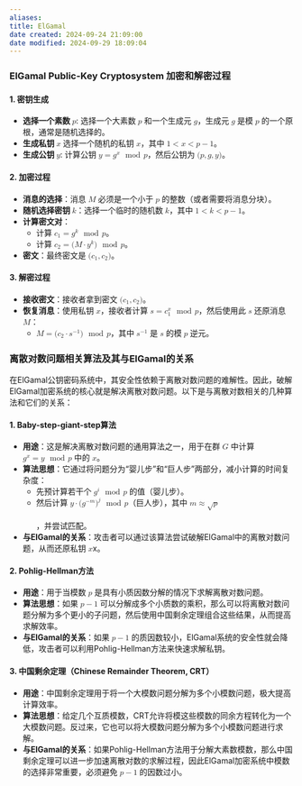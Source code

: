 ```yaml
---
aliases: 
title: ElGamal
date created: 2024-09-24 21:09:00
date modified: 2024-09-29 18:09:04
---
```

### ElGamal Public-Key Cryptosystem 加密和解密过程

#### 1. 密钥生成

- **选择一个素数 <math xmlns="http://www.w3.org/1998/Math/MathML"><semantics><mrow><mi>p</mi></mrow><annotation encoding="application/x-tex">p</annotation></semantics></math>**: 选择一个大素数 <math xmlns="http://www.w3.org/1998/Math/MathML"><semantics><mrow><mi>p</mi></mrow><annotation encoding="application/x-tex">p</annotation></semantics></math> 和一个生成元 <math xmlns="http://www.w3.org/1998/Math/MathML"><semantics><mrow><mi>g</mi></mrow><annotation encoding="application/x-tex">g</annotation></semantics></math>，生成元 <math xmlns="http://www.w3.org/1998/Math/MathML"><semantics><mrow><mi>g</mi></mrow><annotation encoding="application/x-tex">g</annotation></semantics></math> 是模 <math xmlns="http://www.w3.org/1998/Math/MathML"><semantics><mrow><mi>p</mi></mrow><annotation encoding="application/x-tex">p</annotation></semantics></math> 的一个原根，通常是随机选择的。
- **生成私钥 <math xmlns="http://www.w3.org/1998/Math/MathML"><semantics><mrow><mi>x</mi></mrow><annotation encoding="application/x-tex">x</annotation></semantics></math>** 选择一个随机的私钥 <math xmlns="http://www.w3.org/1998/Math/MathML"><semantics><mrow><mi>x</mi></mrow><annotation encoding="application/x-tex">x</annotation></semantics></math>，其中 <math xmlns="http://www.w3.org/1998/Math/MathML"><semantics><mrow><mn>1</mn><mo>&lt;</mo><mi>x</mi><mo>&lt;</mo><mi>p</mi><mo>−</mo><mn>1</mn></mrow><annotation encoding="application/x-tex">1 &lt; x &lt; p - 1</annotation></semantics></math>。
- **生成公钥 <math xmlns="http://www.w3.org/1998/Math/MathML"><semantics><mrow><mi>y</mi></mrow><annotation encoding="application/x-tex">y</annotation></semantics></math>**: 计算公钥 <math xmlns="http://www.w3.org/1998/Math/MathML"><semantics><mrow><mi>y</mi><mo>=</mo><msup><mi>g</mi><mi>x</mi></msup><mspace></mspace><mspace width="0.6667em"></mspace><mrow><mi mathvariant="normal">m</mi><mi mathvariant="normal">o</mi><mi mathvariant="normal">d</mi></mrow><mtext> </mtext><mtext> </mtext><mi>p</mi></mrow><annotation encoding="application/x-tex">y = g^x \mod p</annotation></semantics></math>，然后公钥为 <math xmlns="http://www.w3.org/1998/Math/MathML"><semantics><mrow><mo stretchy="false">(</mo><mi>p</mi><mo separator="true">,</mo><mi>g</mi><mo separator="true">,</mo><mi>y</mi><mo stretchy="false">)</mo></mrow><annotation encoding="application/x-tex">(p, g, y)</annotation></semantics></math>。

#### 2. 加密过程

- **消息的选择**：消息 <math xmlns="http://www.w3.org/1998/Math/MathML"><semantics><mrow><mi>M</mi></mrow><annotation encoding="application/x-tex">M</annotation></semantics></math> 必须是一个小于 <math xmlns="http://www.w3.org/1998/Math/MathML"><semantics><mrow><mi>p</mi></mrow><annotation encoding="application/x-tex">p</annotation></semantics></math> 的整数（或者需要将消息分块）。
- **随机选择密钥 <math xmlns="http://www.w3.org/1998/Math/MathML"><semantics><mrow><mi>k</mi></mrow><annotation encoding="application/x-tex">k</annotation></semantics></math>**：选择一个临时的随机数 <math xmlns="http://www.w3.org/1998/Math/MathML"><semantics><mrow><mi>k</mi></mrow><annotation encoding="application/x-tex">k</annotation></semantics></math>，其中 <math xmlns="http://www.w3.org/1998/Math/MathML"><semantics><mrow><mn>1</mn><mo>&lt;</mo><mi>k</mi><mo>&lt;</mo><mi>p</mi><mo>−</mo><mn>1</mn></mrow><annotation encoding="application/x-tex">1 &lt; k &lt; p - 1</annotation></semantics></math>。
- **计算密文对**：
    - 计算 <math xmlns="http://www.w3.org/1998/Math/MathML"><semantics><mrow><msub><mi>c</mi><mn>1</mn></msub><mo>=</mo><msup><mi>g</mi><mi>k</mi></msup><mspace></mspace><mspace width="0.6667em"></mspace><mrow><mi mathvariant="normal">m</mi><mi mathvariant="normal">o</mi><mi mathvariant="normal">d</mi></mrow><mtext> </mtext><mtext> </mtext><mi>p</mi></mrow><annotation encoding="application/x-tex">c_1 = g^k \mod p</annotation></semantics></math>。
    - 计算 <math xmlns="http://www.w3.org/1998/Math/MathML"><semantics><mrow><msub><mi>c</mi><mn>2</mn></msub><mo>=</mo><mo stretchy="false">(</mo><mi>M</mi><mo>⋅</mo><msup><mi>y</mi><mi>k</mi></msup><mo stretchy="false">)</mo><mspace></mspace><mspace width="0.6667em"></mspace><mrow><mi mathvariant="normal">m</mi><mi mathvariant="normal">o</mi><mi mathvariant="normal">d</mi></mrow><mtext> </mtext><mtext> </mtext><mi>p</mi></mrow><annotation encoding="application/x-tex">c_2 = (M \cdot y^k) \mod p</annotation></semantics></math>。
- **密文**：最终密文是 <math xmlns="http://www.w3.org/1998/Math/MathML"><semantics><mrow><mo stretchy="false">(</mo><msub><mi>c</mi><mn>1</mn></msub><mo separator="true">,</mo><msub><mi>c</mi><mn>2</mn></msub><mo stretchy="false">)</mo></mrow><annotation encoding="application/x-tex">(c_1, c_2)</annotation></semantics></math>。

#### 3. 解密过程

- **接收密文**：接收者拿到密文 <math xmlns="http://www.w3.org/1998/Math/MathML"><semantics><mrow><mo stretchy="false">(</mo><msub><mi>c</mi><mn>1</mn></msub><mo separator="true">,</mo><msub><mi>c</mi><mn>2</mn></msub><mo stretchy="false">)</mo></mrow><annotation encoding="application/x-tex">(c_1, c_2)</annotation></semantics></math>。
- **恢复消息**：使用私钥 <math xmlns="http://www.w3.org/1998/Math/MathML"><semantics><mrow><mi>x</mi></mrow><annotation encoding="application/x-tex">x</annotation></semantics></math>，接收者计算 <math xmlns="http://www.w3.org/1998/Math/MathML"><semantics><mrow><mi>s</mi><mo>=</mo><msubsup><mi>c</mi><mn>1</mn><mi>x</mi></msubsup><mspace></mspace><mspace width="0.6667em"></mspace><mrow><mi mathvariant="normal">m</mi><mi mathvariant="normal">o</mi><mi mathvariant="normal">d</mi></mrow><mtext> </mtext><mtext> </mtext><mi>p</mi></mrow><annotation encoding="application/x-tex">s = c_1^x \mod p</annotation></semantics></math>，然后使用此 <math xmlns="http://www.w3.org/1998/Math/MathML"><semantics><mrow><mi>s</mi></mrow><annotation encoding="application/x-tex">s</annotation></semantics></math> 还原消息 <math xmlns="http://www.w3.org/1998/Math/MathML"><semantics><mrow><mi>M</mi></mrow><annotation encoding="application/x-tex">M</annotation></semantics></math>：
    - <math xmlns="http://www.w3.org/1998/Math/MathML"><semantics><mrow><mi>M</mi><mo>=</mo><mo stretchy="false">(</mo><msub><mi>c</mi><mn>2</mn></msub><mo>⋅</mo><msup><mi>s</mi><mrow><mo>−</mo><mn>1</mn></mrow></msup><mo stretchy="false">)</mo><mspace></mspace><mspace width="0.6667em"></mspace><mrow><mi mathvariant="normal">m</mi><mi mathvariant="normal">o</mi><mi mathvariant="normal">d</mi></mrow><mtext> </mtext><mtext> </mtext><mi>p</mi></mrow><annotation encoding="application/x-tex">M = (c_2 \cdot s^{-1}) \mod p</annotation></semantics></math>，其中 <math xmlns="http://www.w3.org/1998/Math/MathML"><semantics><mrow><msup><mi>s</mi><mrow><mo>−</mo><mn>1</mn></mrow></msup></mrow><annotation encoding="application/x-tex">s^{-1}</annotation></semantics></math> 是 <math xmlns="http://www.w3.org/1998/Math/MathML"><semantics><mrow><mi>s</mi></mrow><annotation encoding="application/x-tex">s</annotation></semantics></math> 的模 <math xmlns="http://www.w3.org/1998/Math/MathML"><semantics><mrow><mi>p</mi></mrow><annotation encoding="application/x-tex">p</annotation></semantics></math> 逆元。

### 离散对数问题相关算法及其与ElGamal的关系

在ElGamal公钥密码系统中，其安全性依赖于离散对数问题的难解性。因此，破解ElGamal加密系统的核心就是解决离散对数问题。以下是与离散对数相关的几种算法和它们的关系：

#### 1. Baby-step-giant-step算法

- **用途**：这是解决离散对数问题的通用算法之一，用于在群 <math xmlns="http://www.w3.org/1998/Math/MathML"><semantics><mrow><mi>G</mi></mrow><annotation encoding="application/x-tex">G</annotation></semantics></math> 中计算 <math xmlns="http://www.w3.org/1998/Math/MathML"><semantics><mrow><msup><mi>g</mi><mi>x</mi></msup><mo>=</mo><mi>y</mi><mspace></mspace><mspace width="0.6667em"></mspace><mrow><mi mathvariant="normal">m</mi><mi mathvariant="normal">o</mi><mi mathvariant="normal">d</mi></mrow><mtext> </mtext><mtext> </mtext><mi>p</mi></mrow><annotation encoding="application/x-tex">g^x = y \mod p</annotation></semantics></math> 中的 <math xmlns="http://www.w3.org/1998/Math/MathML"><semantics><mrow><mi>x</mi></mrow><annotation encoding="application/x-tex">x</annotation></semantics></math>。
- **算法思想**：它通过将问题分为“婴儿步”和“巨人步”两部分，减小计算的时间复杂度：
    - 先预计算若干个 <math xmlns="http://www.w3.org/1998/Math/MathML"><semantics><mrow><msup><mi>g</mi><mi>i</mi></msup><mspace></mspace><mspace width="0.6667em"></mspace><mrow><mi mathvariant="normal">m</mi><mi mathvariant="normal">o</mi><mi mathvariant="normal">d</mi></mrow><mtext> </mtext><mtext> </mtext><mi>p</mi></mrow><annotation encoding="application/x-tex">g^{i} \mod p</annotation></semantics></math> 的值（婴儿步）。
    - 然后计算 <math xmlns="http://www.w3.org/1998/Math/MathML"><semantics><mrow><mi>y</mi><mo>⋅</mo><mo stretchy="false">(</mo><msup><mi>g</mi><mrow><mo>−</mo><mi>m</mi></mrow></msup><msup><mo stretchy="false">)</mo><mi>j</mi></msup><mspace></mspace><mspace width="0.6667em"></mspace><mrow><mi mathvariant="normal">m</mi><mi mathvariant="normal">o</mi><mi mathvariant="normal">d</mi></mrow><mtext> </mtext><mtext> </mtext><mi>p</mi></mrow><annotation encoding="application/x-tex">y \cdot (g^{-m})^j \mod p</annotation></semantics></math>（巨人步），其中 <math xmlns="http://www.w3.org/1998/Math/MathML"><semantics><mrow><mi>m</mi><mo>≈</mo><msqrt><mi>p</mi></msqrt></mrow><annotation encoding="application/x-tex">m \approx \sqrt{p}</annotation></semantics></math><svg xmlns="http://www.w3.org/2000/svg" width="400em" height="1.08em" viewbox="0 0 400000 1080" preserveaspectratio="xMinYMin slice"></svg>​，并尝试匹配。
- **与ElGamal的关系**：攻击者可以通过该算法尝试破解ElGamal中的离散对数问题，从而还原私钥 <math xmlns="http://www.w3.org/1998/Math/MathML"><semantics><mrow><mi>x</mi></mrow><annotation encoding="application/x-tex">x</annotation></semantics></math>x。

#### 2. Pohlig-Hellman方法

- **用途**：用于当模数 <math xmlns="http://www.w3.org/1998/Math/MathML"><semantics><mrow><mi>p</mi></mrow><annotation encoding="application/x-tex">p</annotation></semantics></math> 是具有小质因数分解的情况下求解离散对数问题。
- **算法思想**：如果 <math xmlns="http://www.w3.org/1998/Math/MathML"><semantics><mrow><mi>p</mi><mo>−</mo><mn>1</mn></mrow><annotation encoding="application/x-tex">p-1</annotation></semantics></math> 可以分解成多个小质数的乘积，那么可以将离散对数问题分解为多个更小的子问题，然后使用中国剩余定理组合这些结果，从而提高求解效率。
- **与ElGamal的关系**：如果 <math xmlns="http://www.w3.org/1998/Math/MathML"><semantics><mrow><mi>p</mi><mo>−</mo><mn>1</mn></mrow><annotation encoding="application/x-tex">p-1</annotation></semantics></math> 的质因数较小，ElGamal系统的安全性就会降低，攻击者可以利用Pohlig-Hellman方法来快速求解私钥。

#### 3. 中国剩余定理（Chinese Remainder Theorem, CRT）

- **用途**：中国剩余定理用于将一个大模数问题分解为多个小模数问题，极大提高计算效率。
- **算法思想**：给定几个互质模数，CRT允许将模这些模数的同余方程转化为一个大模数问题。反过来，它也可以将大模数问题分解为多个小模数问题进行求解。
- **与ElGamal的关系**：如果Pohlig-Hellman方法用于分解大素数模数，那么中国剩余定理可以进一步加速离散对数的求解过程，因此ElGamal加密系统中模数的选择非常重要，必须避免 <math xmlns="http://www.w3.org/1998/Math/MathML"><semantics><mrow><mi>p</mi><mo>−</mo><mn>1</mn></mrow><annotation encoding="application/x-tex">p-1</annotation></semantics></math> 的因数过小。